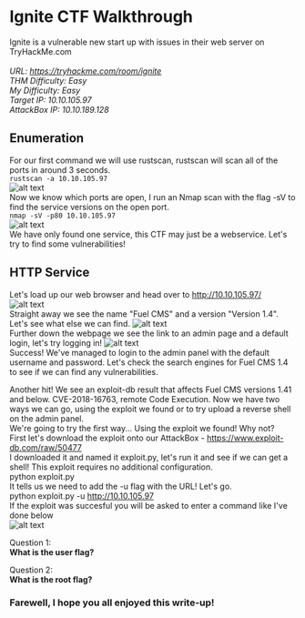 
# Ignite CTF Walkthrough

Ignite is a vulnerable new start up with issues in their web server on TryHackMe.com<br />
<br />
<i>URL: https://tryhackme.com/room/ignite<br />
THM Difficulty: Easy<br />
My Difficulty: Easy<br />
Target IP: 10.10.105.97<br />
AttackBox IP: 10.10.189.128<br />
</i>

## Enumeration

For our first command we will use rustscan, rustscan will scan all of the ports in around 3 seconds.<br />
```rustscan -a 10.10.105.97```<br />
![alt text](https://github.com/JcmniaCS/TryHackMe/blob/main/Ignite/screenshots/SCREENSHOT1.png?raw=true)<br />
Now we know which ports are open, I run an Nmap scan with the flag -sV to find the service versions on the open port.<br />
```nmap -sV -p80 10.10.105.97```<br />
![alt text](https://github.com/JcmniaCS/TryHackMe/blob/main/Ignite/screenshots/SCREENSHOT2.png?raw=true)<br />
We have only found one service, this CTF may just be a webservice. Let's try to find some vulnerabilities!

## HTTP Service

Let's load up our web browser and head over to http://10.10.105.97/<br />
![alt text](https://github.com/JcmniaCS/TryHackMe/blob/main/Ignite/screenshots/SCREENSHOT3.png?raw=true)<br />
Straight away we see the name "Fuel CMS" and a version "Version 1.4". Let's see what else we can find.
![alt text](https://github.com/JcmniaCS/TryHackMe/blob/main/Ignite/screenshots/SCREENSHOT4.png?raw=true)<br />
Further down the webpage we see the link to an admin page and a default login, let's try logging in!
![alt text](https://github.com/JcmniaCS/TryHackMe/blob/main/Ignite/screenshots/SCREENSHOT5.png?raw=true)<br />
Success! We've managed to login to the admin panel with the default username and password. Let's check the search engines for Fuel CMS 1.4 to see if we can find any vulnerabilities.<br />

Another hit! We see an exploit-db result that affects Fuel CMS versions 1.41 and below. CVE-2018-16763, remote Code Execution.
Now we have two ways we can go, using the exploit we found or to try upload a reverse shell on the admin panel.<br />
We're going to try the first way... Using the exploit we found! Why not?<br />
First let's download the exploit onto our AttackBox - https://www.exploit-db.com/raw/50477<br />
I downloaded it and named it exploit.py, let's run it and see if we can get a shell! This exploit requires no additional configuration.<br />
python exploit.py<br />
It tells us we need to add the -u flag with the URL! Let's go.<br />
python exploit.py -u http://10.10.105.97<br />
If the exploit was succesful you will be asked to enter a command like I've done below<br />
![alt text](https://github.com/JcmniaCS/TryHackMe/blob/main/Ignite/screenshots/SCREENSHOT6.png?raw=true)<br />





Question 1:<br />
**What is the user flag?** <br />

Question 2:<br />
**What is the root flag?** <br />

### Farewell, I hope you all enjoyed this write-up!

